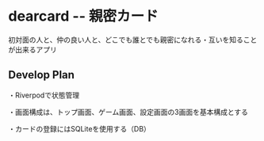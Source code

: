 # dearcard -- 親密カード

初対面の人と、仲の良い人と、どこでも誰とでも親密になれる・互いを知ることが出来るアプリ

## Develop Plan

・Riverpodで状態管理

・画面構成は、トップ画面、ゲーム画面、設定画面の3画面を基本構成とする

・カードの登録にはSQLiteを使用する（DB）